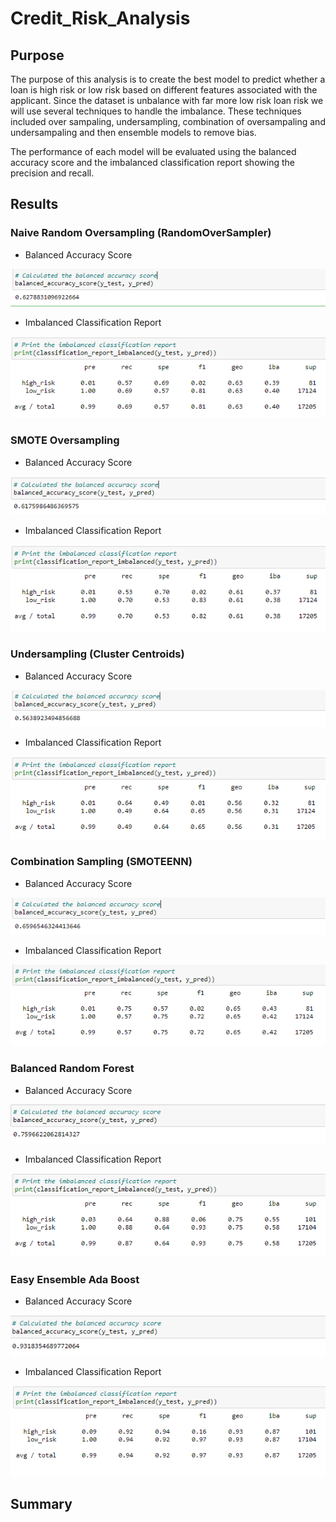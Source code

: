 # Credit_Risk_Analysis

## Purpose
The purpose of this analysis is to create the best model to predict whether a loan is high risk or low risk based on different features associated with the applicant.  Since the dataset is unbalance with far more low risk loan risk we will use several techniques to handle the imbalance.  These techniques included over sampaling, undersampling, combination of oversampaling and undersampaling and then ensemble models to remove bias.

The performance of each model will be evaluated using the balanced accuracy score and the imbalanced classification report showing the precision and recall.

## Results

### Naive Random Oversampling (RandomOverSampler)
- Balanced Accuracy Score
 
![alt_text](https://raw.githubusercontent.com/bweirich/Credit_Risk_Analysis/main/images/balance_over_sample.PNG)
- Imbalanced Classification Report

![alt_text](https://raw.githubusercontent.com/bweirich/Credit_Risk_Analysis/main/images/prec_recall_over_sample.PNG)

### SMOTE Oversampling
- Balanced Accuracy Score

![alt_text](https://raw.githubusercontent.com/bweirich/Credit_Risk_Analysis/main/images/balance_smote.PNG)
- Imbalanced Classification Report

![alt_text](https://raw.githubusercontent.com/bweirich/Credit_Risk_Analysis/main/images/prec_recall_smote.PNG)

### Undersampling (Cluster Centroids)
- Balanced Accuracy Score

![alt_text](https://raw.githubusercontent.com/bweirich/Credit_Risk_Analysis/main/images/balance_confusion.PNG)
- Imbalanced Classification Report

![alt_text](https://raw.githubusercontent.com/bweirich/Credit_Risk_Analysis/main/images/prec_recall_cluster.PNG)

### Combination Sampling (SMOTEENN)
- Balanced Accuracy Score

![alt_text](https://raw.githubusercontent.com/bweirich/Credit_Risk_Analysis/main/images/balance_smoteenn.PNG)
- Imbalanced Classification Report

![alt_text](https://raw.githubusercontent.com/bweirich/Credit_Risk_Analysis/main/images/prec_recall_smoteenn.PNG)

### Balanced Random Forest
- Balanced Accuracy Score

![alt_text](https://raw.githubusercontent.com/bweirich/Credit_Risk_Analysis/main/images/balance_balanced.PNG)
- Imbalanced Classification Report

![alt_text](https://raw.githubusercontent.com/bweirich/Credit_Risk_Analysis/main/images/prec_recall_balanced.PNG)

### Easy Ensemble Ada Boost
- Balanced Accuracy Score

![alt_text](https://raw.githubusercontent.com/bweirich/Credit_Risk_Analysis/main/images/balance_easy.PNG)
- Imbalanced Classification Report

![alt_text](https://raw.githubusercontent.com/bweirich/Credit_Risk_Analysis/main/images/prec_recall_easy.PNG)

## Summary
